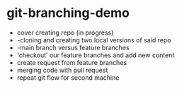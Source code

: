 # git-branching-demo

- cover creating repo (in progress)
- -cloning and creating two local versions of said repo
- -main branch versus feature branches
- 'checkout' our feature branches and add new content 
- create request from feature branches
- merging code with pull request 
- repeat git flow for second machine
